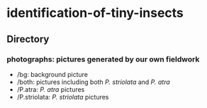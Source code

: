 # identification-of-tiny-insects

## Directory

### photographs: pictures generated by our own fieldwork    
- /bg: background picture  
- /both: pictures including both *P. striolata* and *P. atra*  
- /P.atra: *P. atra* pictures  
- /P.striolata: *P. striolata* pictures  
